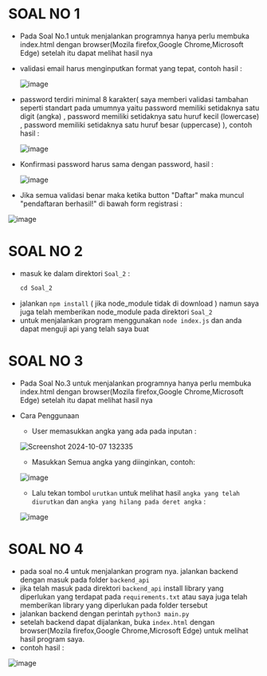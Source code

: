 # SOAL NO 1 #
- Pada Soal No.1 untuk menjalankan programnya hanya perlu membuka index.html dengan browser(Mozila firefox,Google Chrome,Microsoft Edge) setelah itu dapat melihat hasil nya
- validasi email harus menginputkan format yang tepat, contoh hasil :
  
  ![image](https://github.com/user-attachments/assets/26ed8060-1bba-41c6-bd4a-1ac163ab935d)
- password terdiri minimal 8 karakter( saya memberi validasi tambahan seperti standart pada umumnya yaitu password memiliki setidaknya satu digit (angka) , password memiliki setidaknya satu huruf kecil (lowercase) ,
  password memiliki setidaknya satu huruf besar (uppercase) ), contoh hasil :

	![image](https://github.com/user-attachments/assets/b7a88cf2-a5fa-4984-b3f1-61d57f69ff6c)

- Konfirmasi password harus sama dengan password, hasil :

  ![image](https://github.com/user-attachments/assets/1dc75dc3-a07e-4a23-b22b-1d343296f21c)

- Jika semua validasi benar maka ketika button "Daftar" maka muncul "pendaftaran berhasil!" di bawah form registrasi :

![image](https://github.com/user-attachments/assets/d8abea25-7dae-46b3-8d6d-eed7a97eb2f8)


# SOAL NO 2 #
- masuk ke dalam direktori `Soal_2` :
  ```py
  cd Soal_2
  ```
- jalankan `npm install` ( jika node_module tidak di download ) namun saya juga telah memberikan node_module pada direktori `Soal_2`
- untuk menjalankan program menggunakan `node index.js` dan anda dapat menguji api yang telah saya buat



# SOAL NO 3 #
- Pada Soal No.3 untuk menjalankan programnya hanya perlu membuka index.html dengan browser(Mozila firefox,Google Chrome,Microsoft Edge) setelah itu dapat melihat hasil nya
- Cara Penggunaan
  - User memasukkan angka yang ada pada inputan :
  
  ![Screenshot 2024-10-07 132335](https://github.com/user-attachments/assets/4baf3b27-a085-4236-8cef-7904d0cd8446)

  - Masukkan Semua angka yang diinginkan, contoh:
  
  ![image](https://github.com/user-attachments/assets/bd309dac-c3d5-4cb7-8154-08d216a56c95)

  - Lalu tekan tombol `urutkan` untuk melihat hasil `angka yang telah diurutkan` dan `angka yang hilang pada deret angka` :

  ![image](https://github.com/user-attachments/assets/487e52ce-686c-4a00-bb83-0d9bb3db2e5d)

# SOAL NO 4 #
- pada soal no.4 untuk menjalankan program nya. jalankan backend dengan masuk pada folder `backend_api`
- jika telah masuk pada direktori `backend_api` install library yang diperlukan yang terdapat pada `requirements.txt` atau saya juga telah memberikan library yang diperlukan pada folder tersebut
- jalankan backend dengan perintah `python3 main.py`
- setelah backend dapat dijalankan, buka `index.html` dengan browser(Mozila firefox,Google Chrome,Microsoft Edge) untuk melihat hasil program saya.
- contoh hasil :

![image](https://github.com/user-attachments/assets/bb0b38df-d3ef-4771-9ba7-c01a5c92c4f5)

